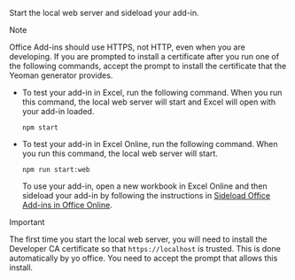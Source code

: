 
Start the local web server and sideload your add-in.

> [!NOTE]
> Office Add-ins should use HTTPS, not HTTP, even when you are developing. If you are prompted to install a certificate after you run one of the following commands, accept the prompt to install the certificate that the Yeoman generator provides. 

- To test your add-in in Excel, run the following command. When you run this command, the local web server will start and Excel will open with your add-in loaded.

    ```command&nbsp;line
    npm start
    ```

- To test your add-in in Excel Online, run the following command. When you run this command, the local web server will start.

    ```command&nbsp;line
    npm run start:web
    ```

    To use your add-in, open a new workbook in Excel Online and then sideload your add-in by following the instructions in [Sideload Office Add-ins in Office Online](../testing/sideload-office-add-ins-for-testing.md#sideload-an-office-add-in-in-office-online).

> [!IMPORTANT]
> The first time you start the local web server, you will need to install the Developer CA certificate so that `https://localhost` is trusted. This is done automatically by yo office. You need to accept the prompt that allows this install. 